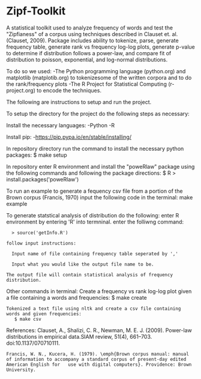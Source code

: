 # Zipf-Toolkit

A statistical toolkit used to analyze frequency of words and test the "Zipfianess" of a corpus using techniques described in Clauset et. al. (Clauset, 2009). Package includes ability to tokenize, parse, generate frequency table, generate rank vs frequency log-log plots, generate p-value to determine if distribution follows a power-law, and compare fit of distribution to poisson, exponential, and log-normal distributions. 

To do so we used:
    -The Python programming language (python.org) and matplotlib (matplotib.org) to tokenizesome of the written corpora and to do the rank/frequency plots 
    -The R Project for Statistical Computing (r-project.org) to encode the techniques.


The following are instructions to setup and run the project.

To setup the directory for the project do the following steps as necessary: 

  Install the necessary languages:
    -Python
    -R
  
  Install pip:
    -https://pip.pypa.io/en/stable/installing/
    
  In repository directory run the command to install the necessary python packages:
    $ make setup
    
  In repository enter R environment and install the "poweRlaw" package using the following commands and following the package directions:
    $ R
    > install.packages('poweRlaw')
    
    
To run an example to generate a fequency csv file from a portion of the Brown corpus (Francis, 1970) input the following code in the terminal:
    make example

To generate statstical analysis of distribution do the following:
    enter R environment by entering 'R' into termninal.
    enter the folliwng command:
    
      > source('getInfo.R')
    
    follow input instructions:
      
      Input name of file containing frequency table seperated by ','
      
      Input what you would like the output file name to be.
    
    The output file will contain statistical analysis of frequency distribution.
      
Other commands in terminal:
    Create a frequency vs rank log-log plot given a file containing a words and frequencies:
       $ make create
    
    Tokenized a text file using nltk and create a csv file containing words and given frequencies:
       $ make csv
    
  References:
    Clauset, A., Shalizi, C. R., Newman, M. E. J. (2009). Power-law distributions in empirical data.SIAM review, 51(4), 661–703. doi:10.1137/070710111.
    
    Francis, W. N., Kucera, H. (1979). \emph{Brown corpus manual: manual of information to accompany a standard corpus of present-day edited American English for   use with digital computers}. Providence: Brown University.
    
